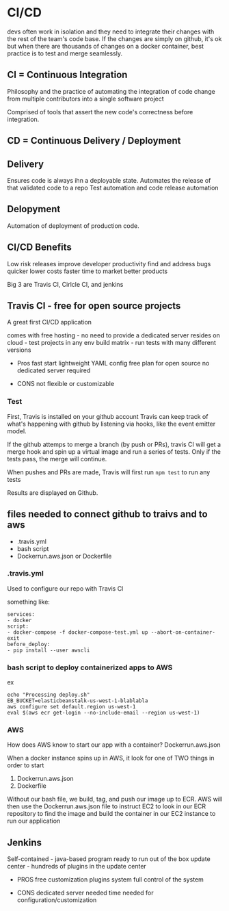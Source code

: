 # CI/CD

devs often work in isolation and they need to integrate their changes with the rest of the team's code base. If the changes are simply on github, it's ok but when there are thousands of changes on a docker container, best practice is to test and merge seamlessly.

## CI = Continuous Integration

Philosophy and the practice of automating the integration of code change from multiple contributors into a single software project

Comprised of tools that assert the new code's correctness before integration.

## CD = Continuous Delivery / Deployment

## Delivery

Ensures code is always ihn a deployable state.
Automates the release of that validated code to a repo
Test automation and code release automation

## Delopyment

Automation of deployment of production code.

## CI/CD Benefits

Low risk releases
improve developer productivity
find and address bugs quicker
lower costs
faster time to market
better products

Big 3 are Travis CI, Cirlcle CI, and jenkins

## Travis CI - free for open source projects

A great first CI/CD application

comes with free hosting - no need to provide a dedicated server
resides on cloud - test projects in any env
build matrix - run tests with many different versions

- Pros
  fast start
  lightweight YAML config
  free plan for open source
  no dedicated server required

- CONS
  not flexible or customizable

### Test

First, Travis is installed on your github account
Travis can keep track of what's happening with github by listening via hooks, like the event emitter model.

If the github attemps to merge a branch (by push or PRs), travis CI will get a merge hook and spin up a virtual image and run a series of tests. Only if the tests pass, the merge will continue.

When pushes and PRs are made, Travis will first run `npm test` to run any tests

Results are displayed on Github.

## files needed to connect github to traivs and to aws

- .travis.yml
- bash script
- Dockerrun.aws.json or Dockerfile

### .travis.yml

Used to configure our repo with Travis Cl

something like:

```
services:
- docker
script:
- docker-compose -f docker-compose-test.yml up --abort-on-container-exit
before_deploy:
- pip install --user awscli
```

### bash script to deploy containerized apps to AWS

ex

```
echo "Processing deploy.sh"
EB_BUCKET=elasticbeanstalk-us-west-1-blablabla
aws configure set default.region us-west-1
eval $(aws ecr get-login --no-include-email --region us-west-1)

```

### AWS

How does AWS know to start our app with a container?
Dockerrun.aws.json

When a docker instance spins up in AWS, it look for one of TWO things in order to start

1. Dockerrun.aws.json
2. Dockerfile

Without our bash file, we build, tag, and push our image up to ECR. AWS will then use the Dockerrun.aws.json file to instruct EC2 to look in our ECR repository to find the image and build the container in our EC2 instance to run our application

## Jenkins

Self-contained - java-based program ready to run out of the box
update center - hundreds of plugins in the update center

- PROS
  free
  customization plugins system
  full control of the system

- CONS
  dedicated server needed
  time needed for configuration/customization
